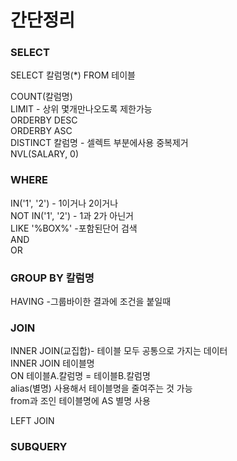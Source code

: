 # 간단정리

### SELECT
SELECT 칼럼명(*) FROM 테이블   

COUNT(칼럼명)  
LIMIT - 상위 몇개만나오도록 제한가능  
ORDERBY DESC  
ORDERBY ASC  
DISTINCT 칼럼명 - 셀렉트 부분에사용 중복제거  
NVL(SALARY, 0)

### WHERE

IN('1', '2') - 1이거나 2이거나  
NOT IN('1', '2') - 1과 2가 아닌거  
LIKE '%BOX%' -포함된단어 검색  
AND   
OR  

### GROUP BY 칼럼명
HAVING -그룹바이한 결과에 조건을 붙일때  

### JOIN

INNER JOIN(교집합)- 테이블 모두 공통으로 가지는 데이터  
INNER JOIN 테이블명  
ON 테이블A.칼럼명 = 테이블B.칼럼명  
alias(별명) 사용해서 테이블명을 줄여주는 것 가능  
from과 조인 테이블명에 AS 별명 사용  

LEFT JOIN


### SUBQUERY

